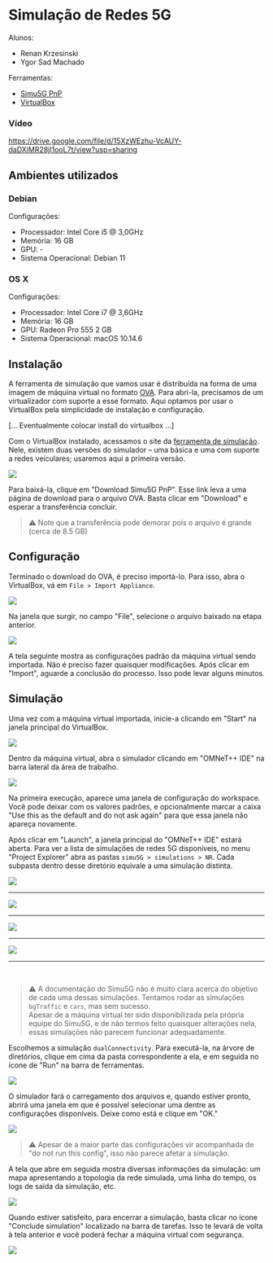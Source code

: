 # Simulação de Redes 5G

Alunos:

- Renan Krzesinski
- Ygor Sad Machado

Ferramentas:

- [Simu5G PnP](http://simu5g.org/simu5g-pnp.html)
- [VirtualBox](https://www.virtualbox.org/)

### Vídeo

https://drive.google.com/file/d/15XzWEzhu-VcAUY-daDXiMR28jI1ooL7t/view?usp=sharing

## Ambientes utilizados

### Debian
Configurações:
- Processador: Intel Core i5 @ 3,0GHz
- Memória: 16 GB
- GPU: -
- Sistema Operacional: Debian 11

### OS X
Configurações:
- Processador: Intel Core i7 @ 3,6GHz
- Memória: 16 GB
- GPU: Radeon Pro 555 2 GB
- Sistema Operacional: macOS 10.14.6

## Instalação

A ferramenta de simulação que vamos usar é distribuída na forma de uma imagem de máquina virtual no formato [OVA](https://en.wikipedia.org/wiki/Open_Virtualization_Format). Para abri-la, precisamos de um virtualizador com suporte a esse formato. Aqui optamos por usar o VirtualBox pela simplicidade de instalação e configuração.

[... Eventualmente colocar install do virtualbox ...]

Com o VirtualBox instalado, acessamos o site da [ferramenta de simulação](http://simu5g.org/simu5g-pnp.html). Nele, existem duas versões do simulador – uma básica e uma com suporte a redes veiculares; usaremos aqui a primeira versão.

<img src="img/00_download.png" /><br />

Para baixá-la, clique em "Download Simu5G PnP". Esse link leva a uma página de download para o arquivo OVA. Basta clicar em "Download" e esperar a transferência concluir.

> ⚠️ Note que a transferência pode demorar pois o arquivo é grande (cerca de 8.5 GB)

## Configuração

Terminado o download do OVA, é preciso importá-lo. Para isso, abra o VirtualBox, vá em `File > Import Appliance`.

<img src="img/01_import_appliance.png" /><br />

Na janela que surgir, no campo "File", selecione o arquivo baixado na etapa anterior.

<img src="img/02_select_appliance.png" /><br />

A tela seguinte mostra as configurações  padrão da máquina virtual sendo importada. Não é preciso fazer quaisquer modificações. Após clicar em "Import", aguarde a conclusão do processo. Isso pode levar alguns minutos.

## Simulação

Uma vez com a máquina virtual importada, inicie-a clicando em "Start" na janela principal do VirtualBox.

<img src="img/03_start_appliance.png" /><br />

Dentro da máquina virtual, abra o simulador clicando em "OMNeT++ IDE" na barra lateral da área de trabalho.

<img src="img/04_start_ide.png" /><br />

Na primeira execução, aparece uma janela de configuração do workspace. Você pode deixar com os valores padrões, e opcionalmente marcar a caixa "Use this as the default and do not ask again" para que essa janela não apareça novamente.

Após clicar em "Launch", a janela principal do "OMNeT++ IDE" estará aberta. Para ver a lista de simulações de redes 5G disponíveis, no menu "Project Explorer" abra as pastas `simu5G > simulations > NR`. Cada subpasta dentro desse diretório equivale a uma simulação distinta.

<img src="img/05_project_explorer.png" />
<hr/>

<img src="img/06_project_explorer.png" />
<hr/>

<img src="img/07_project_explorer.png" />
<hr/>

<img src="img/08_project_explorer.png" />
<hr/>
<br />

> ⚠️ A documentação do Simu5G não é muito clara acerca do objetivo de cada uma dessas simulações. Tentamos rodar as simulações `bgTraffic` e `cars`, mas sem sucesso.<br/>
> Apesar de a máquina virtual ter sido disponibilizada pela própria equipe do Simu5G, e de não termos feito quaisquer alterações nela, essas simulações não parecem funcionar adequadamente.

Escolhemos a simulação `dualConnectivity`. Para executá-la, na árvore de diretórios, clique em cima da pasta correspondente a ela, e em seguida no ícone de "Run" na barra de ferramentas.

<img src="img/09_run.png" /><br />

O simulador fará o carregamento dos arquivos e, quando estiver pronto, abrirá uma janela em que é possível selecionar uma dentre as configurações disponíveis. Deixe como está e clique em "OK."

<img src="img/10_simulation_configuration.png" /><br />

> ⚠️ Apesar de a maior parte das configurações vir acompanhada de "do not run this config", isso não parece afetar a simulação.

A tela que abre em seguida mostra diversas informações da simulação: um mapa apresentando a topologia da rede simulada, uma linha do tempo, os logs de saída da simulação, etc.

<img src="img/11_simulation.png" /><br />

Quando estiver satisfeito, para encerrar a simulação, basta clicar no ícone "Conclude simulation" localizado na barra de tarefas. Isso te levará de volta à tela anterior e você poderá fechar a máquina virtual com segurança.

<img src="img/12_stop.png" />
